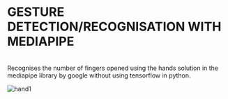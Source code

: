 # GESTURE DETECTION/RECOGNISATION WITH MEDIAPIPE

<br>Recognises the number of fingers opened using the hands solution in the mediapipe library by google without using tensorflow in python.</br>

![hand1](https://user-images.githubusercontent.com/75056416/118684281-b5e34700-b81f-11eb-97a6-4466c04e53cb.gif)

